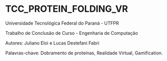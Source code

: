 # TCC_PROTEIN_FOLDING_VR
Universidade Tecnológica Federal do Paraná - UTFPR

Trabalho de Conclusão de Curso - Engenharia de Computação

Autores: Juliano Eloi e Lucas Destefani Fabri

Palavras-chave: Dobramento de proteínas, Realidade Virtual, Gamification.
